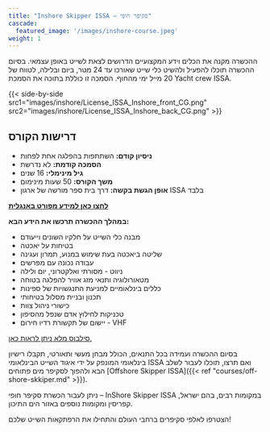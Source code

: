 ```yaml
---
title: "Inshore Skipper ISSA – סקיפר חופי"
cascade:
  featured_image: '/images/inshore-course.jpeg'
weight: 1
---
```


ההכשרה מקנה את הכלים וידע המקצועיים הדרושים לצאת לשייט באופן עצמאי.  בסיום ההכשרה תוכלו להפעיל ולהשיט כלי שייט שאורכו עד 24 מטר, ביום ובלילה, לטווח של 20 מייל ימי מהחוף. הסמכה זו כוללת בתוכה את הסמכת Yacht crew ISSA. 

{{< side-by-side src1="images/inshore/License_ISSA_Inshore_front_CG.png" src2="images/inshore/License_ISSA_Inshore_back_CG.png" >}}

## דרישות הקורס

- **ניסיון קודם:** השתתפות בהפלגה אחת לפחות
- **הסמכה קודמת:** לא נדרשת
- **גיל מינימלי:** 16 שנים
- **משך הקורס:** 50 שעות מינימום
- **אופן הגשת בקשה:** דרך בית ספר מורשה של ארגון ISSA בלבד

[**לחצו כאן למידע מפורט באנגלית**](https://issa.global/courses/sail/inshore-skipper)

**במהלך ההכשרה תרכשו את הידע הבא:**

- מבנה כלי השייט על חלקיו השונים וייעודם
- בטיחות על יאכטה
- שליטה ביאכטה בעת שימוש במנוע, תמרון ועגינה
- עבודה נכונה עם מפרשים
- ניווט - מסורתי ואלקטרוני, יום ולילה
- מטאורולוגיה ותנאי מזג אוויר להפלגה בטוחה
- כללים בינלאומיים למניעת התנגשויות של ספינות
- תכנון ובניית מסלול בטיחותי
- כישורי ניהול צוות
- טכניקות לחילוץ אדם שנפל מהסיפון
- יישום של תקשורת רדיו חירום - VHF

[סילבוס מלא ניתן לראות כאן.](/images/sylabus-heb.png)

בסיום ההכשרה ועמידה בכל התנאים, הכולל מבחן מעשי ותאורטי, תקבלו רישיון בינלאומי המונפק על ידי איגוד השייט הבינלאומי ISSA ואם תרצו, תוכלו לעבור לשלב הבא ולהפוך לסקיפר מים פתוחים [Offshore Skipper ISSA]({{< ref "courses/off-shore-skkiper.md" >}}).

ניתן לעבור הכשרת סקיפר חופי – InShore Skipper ISSA במקומות רבים, בהם ישראל, קפריסין ומקומות נוספים באזור הים התיכון.

הצטרפו לאלפי סקיפרים ברחבי העולם והתחילו את הרפתקאות השייט שלכם!
